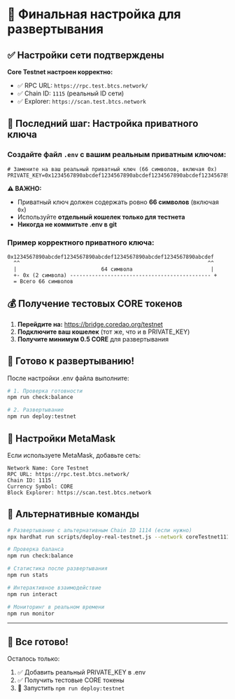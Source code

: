 # 🎯 Финальная настройка для развертывания

## ✅ Настройки сети подтверждены

**Core Testnet настроен корректно:**
- ✅ RPC URL: `https://rpc.test.btcs.network/`
- ✅ Chain ID: `1115` (реальный ID сети)
- ✅ Explorer: `https://scan.test.btcs.network`

## 🔑 Последний шаг: Настройка приватного ключа

### Создайте файл `.env` с вашим реальным приватным ключом:

```env
# Замените на ваш реальный приватный ключ (66 символов, включая 0x)
PRIVATE_KEY=0x1234567890abcdef1234567890abcdef1234567890abcdef1234567890abcdef
```

**⚠️ ВАЖНО:**
- Приватный ключ должен содержать ровно **66 символов** (включая `0x`)
- Используйте **отдельный кошелек только для тестнета**
- **Никогда не коммитьте .env в git**

### Пример корректного приватного ключа:
```
0x1234567890abcdef1234567890abcdef1234567890abcdef1234567890abcdef
  ^^                                                            ^^
  |                           64 символа                         |
  +- 0x (2 символа) --------------------------------------------- +
  = Всего 66 символов
```

## 💰 Получение тестовых CORE токенов

1. **Перейдите на:** https://bridge.coredao.org/testnet
2. **Подключите ваш кошелек** (тот же, что и в PRIVATE_KEY)
3. **Получите минимум 0.5 CORE** для развертывания

## 🚀 Готово к развертыванию!

После настройки .env файла выполните:

```bash
# 1. Проверка готовности
npm run check:balance

# 2. Развертывание
npm run deploy:testnet
```

## 🔧 Настройки MetaMask

Если используете MetaMask, добавьте сеть:

```
Network Name: Core Testnet
RPC URL: https://rpc.test.btcs.network/
Chain ID: 1115
Currency Symbol: CORE
Block Explorer: https://scan.test.btcs.network
```

## 📱 Альтернативные команды

```bash
# Развертывание с альтернативным Chain ID 1114 (если нужно)
npx hardhat run scripts/deploy-real-testnet.js --network coreTestnet1114

# Проверка баланса
npm run check:balance

# Статистика после развертывания
npm run stats

# Интерактивное взаимодействие
npm run interact

# Мониторинг в реальном времени
npm run monitor
```

---

## 🎉 Все готово!

Осталось только:
1. ✅ Добавить реальный PRIVATE_KEY в .env
2. ✅ Получить тестовые CORE токены
3. 🚀 Запустить `npm run deploy:testnet`

